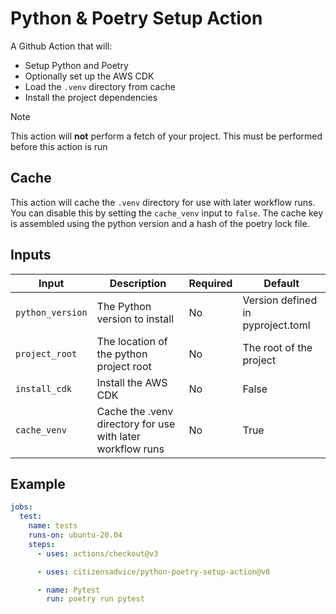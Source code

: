 # Python & Poetry Setup Action

A Github Action that will:

- Setup Python and Poetry
- Optionally set up the AWS CDK
- Load the `.venv` directory from cache
- Install the project dependencies

> [!NOTE]  
> This action will **not** perform a fetch of your project. This must be performed before this action is run

## Cache

This action will cache the `.venv` directory for use with later workflow runs. You can disable this by setting the `cache_venv` input to `false`. The cache key is assembled using the python version and a hash of the poetry lock file.

## Inputs

| Input            | Description                                                | Required | Default                           |
| ---------------- | ---------------------------------------------------------- | -------- | --------------------------------- |
| `python_version` | The Python version to install                              | No       | Version defined in pyproject.toml |
| `project_root`   | The location of the python project root                    | No       | The root of the project           |
| `install_cdk`    | Install the AWS CDK                                        | No       | False                             |
| `cache_venv`     | Cache the .venv directory for use with later workflow runs | No       | True                              |

## Example

```yaml
jobs:
  test:
    name: tests
    runs-on: ubuntu-20.04
    steps:
      - uses: actions/checkout@v3

      - uses: citizensadvice/python-poetry-setup-action@v0

      - name: Pytest
        run: poetry run pytest
```
